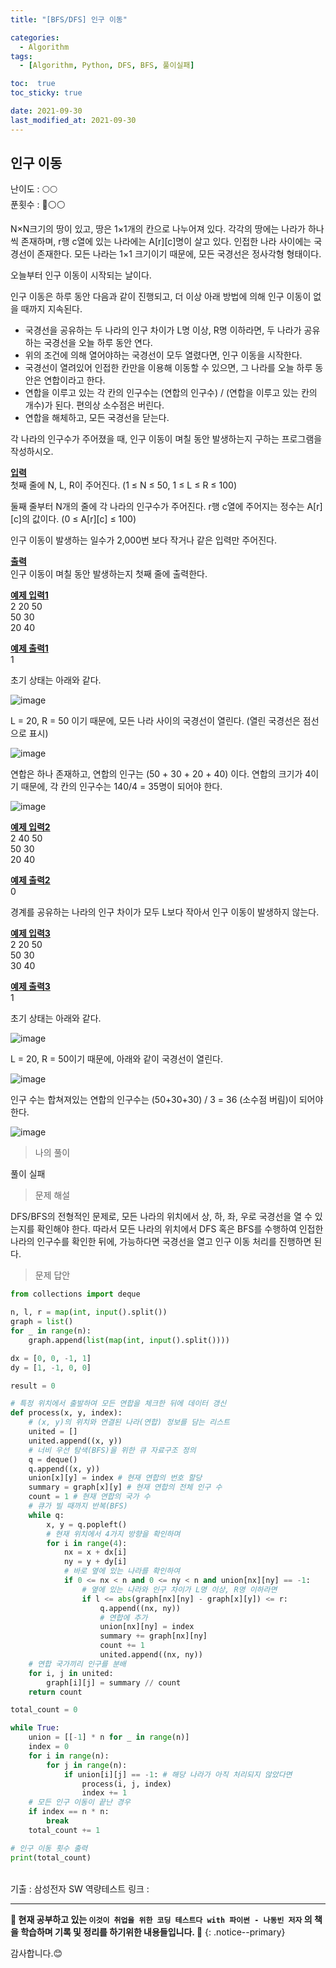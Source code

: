 ```yaml
---
title: "[BFS/DFS] 인구 이동"

categories:
  - Algorithm
tags:
  - [Algorithm, Python, DFS, BFS, 풀이실패]

toc:  true
toc_sticky: true

date: 2021-09-30
last_modified_at: 2021-09-30
---
```


## 인구 이동  

난이도 : 🌕🌕  
푼횟수 : 🔴⚪⚪  

N×N크기의 땅이 있고, 땅은 1×1개의 칸으로 나누어져 있다. 각각의 땅에는 나라가 하나씩 존재하며, r행 c열에 있는 나라에는 A[r][c]명이 살고 있다. 인접한 나라 사이에는 국경선이 존재한다. 모든 나라는 1×1 크기이기 때문에, 모든 국경선은 정사각형 형태이다.  

오늘부터 인구 이동이 시작되는 날이다.  

인구 이동은 하루 동안 다음과 같이 진행되고, 더 이상 아래 방법에 의해 인구 이동이 없을 때까지 지속된다.  

- 국경선을 공유하는 두 나라의 인구 차이가 L명 이상, R명 이하라면, 두 나라가 공유하는 국경선을 오늘 하루 동안 연다.  
- 위의 조건에 의해 열어야하는 국경선이 모두 열렸다면, 인구 이동을 시작한다.  
- 국경선이 열려있어 인접한 칸만을 이용해 이동할 수 있으면, 그 나라를 오늘 하루 동안은 연합이라고 한다.  
- 연합을 이루고 있는 각 칸의 인구수는 (연합의 인구수) / (연합을 이루고 있는 칸의 개수)가 된다. 편의상 소수점은 버린다.  
- 연합을 해체하고, 모든 국경선을 닫는다.  

각 나라의 인구수가 주어졌을 때, 인구 이동이 며칠 동안 발생하는지 구하는 프로그램을 작성하시오.  

**<u>입력</u>**  
첫째 줄에 N, L, R이 주어진다. (1 ≤ N ≤ 50, 1 ≤ L ≤ R ≤ 100)  

둘째 줄부터 N개의 줄에 각 나라의 인구수가 주어진다. r행 c열에 주어지는 정수는 A[r][c]의 값이다. (0 ≤ A[r][c] ≤ 100)  

인구 이동이 발생하는 일수가 2,000번 보다 작거나 같은 입력만 주어진다.  

**<u>출력</u>**  
인구 이동이 며칠 동안 발생하는지 첫째 줄에 출력한다.  

**<u>예제 입력1</u>**  
2 20 50  
50 30  
20 40  

**<u>예제 출력1</u>**  
1  

초기 상태는 아래와 같다.  

![image](https://user-images.githubusercontent.com/37467408/135371553-8833591e-2cbf-477d-a2d6-ccc934c76ef1.PNG)  

L = 20, R = 50 이기 때문에, 모든 나라 사이의 국경선이 열린다. (열린 국경선은 점선으로 표시)  

![image](https://user-images.githubusercontent.com/37467408/135371585-423a0ccd-e9ae-4aff-96b1-0bd4a0eb2a93.PNG)  

연합은 하나 존재하고, 연합의 인구는 (50 + 30 + 20 + 40) 이다. 연합의 크기가 4이기 때문에, 각 칸의 인구수는 140/4 = 35명이 되어야 한다.  

![image](https://user-images.githubusercontent.com/37467408/135371616-72a3025c-2dd6-481a-b96f-d69b3d56fb62.PNG)  

**<u>예제 입력2</u>**  
2 40 50  
50 30  
20 40  

**<u>예제 출력2</u>**  
0  

경계를 공유하는 나라의 인구 차이가 모두 L보다 작아서 인구 이동이 발생하지 않는다.  

**<u>예제 입력3</u>**  
2 20 50  
50 30  
30 40  

**<u>예제 출력3</u>**  
1  

초기 상태는 아래와 같다.  

![image](https://user-images.githubusercontent.com/37467408/135371694-7c450632-42a4-4fbd-9f2f-24590d1e900c.PNG)  

L = 20, R = 50이기 때문에, 아래와 같이 국경선이 열린다.  

![image](https://user-images.githubusercontent.com/37467408/135371727-dda1bb19-f039-48af-8951-5332b7c8ecff.PNG)  

인구 수는 합쳐져있는 연합의 인구수는 (50+30+30) / 3 = 36 (소수점 버림)이 되어야 한다.  

![image](https://user-images.githubusercontent.com/37467408/135371820-cbc7da53-54c9-4142-8840-abb9e6e69685.PNG)  

> 나의 풀이  

풀이 실패  

> 문제 해설  

DFS/BFS의 전형적인 문제로, 모든 나라의 위치에서 상, 하, 좌, 우로 국경선을 열 수 있는지를 확인해야 한다. 따라서 모든 나라의 위치에서 DFS 혹은 BFS를 수행하여 인접한 나라의 인구수를 확인한 뒤에, 가능하다면 국경선을 열고 인구 이동 처리를 진행하면 된다.  

> 문제 답안  

```python
from collections import deque

n, l, r = map(int, input().split())
graph = list()
for _ in range(n):
    graph.append(list(map(int, input().split())))

dx = [0, 0, -1, 1]
dy = [1, -1, 0, 0]

result = 0

# 특정 위치에서 출발하여 모든 연합을 체크한 뒤에 데이터 갱신
def process(x, y, index):
    # (x, y)의 위치와 연결된 나라(연합) 정보를 담는 리스트
    united = []
    united.append((x, y))
    # 너비 우선 탐색(BFS)을 위한 큐 자료구조 정의
    q = deque()
    q.append((x, y))
    union[x][y] = index # 현재 연합의 번호 할당
    summary = graph[x][y] # 현재 연합의 전체 인구 수
    count = 1 # 현재 연합의 국가 수
    # 큐가 빌 때까지 반복(BFS)
    while q:
        x, y = q.popleft()
        # 현재 위치에서 4가지 방향을 확인하며
        for i in range(4):
            nx = x + dx[i]
            ny = y + dy[i]
            # 바로 옆에 있는 나라를 확인하여
            if 0 <= nx < n and 0 <= ny < n and union[nx][ny] == -1:
                # 옆에 있는 나라와 인구 차이가 L명 이상, R명 이하라면
                if l <= abs(graph[nx][ny] - graph[x][y]) <= r:
                    q.append((nx, ny))
                    # 연합에 추가
                    union[nx][ny] = index
                    summary += graph[nx][ny]
                    count += 1
                    united.append((nx, ny))
    # 연합 국가끼리 인구를 분배
    for i, j in united:
        graph[i][j] = summary // count
    return count

total_count = 0

while True:
    union = [[-1] * n for _ in range(n)]
    index = 0
    for i in range(n):
        for j in range(n):
            if union[i][j] == -1: # 해당 나라가 아직 처리되지 않았다면
                process(i, j, index)
                index += 1
    # 모든 인구 이동이 끝난 경우
    if index == n * n:
        break
    total_count += 1

# 인구 이동 횟수 출력
print(total_count)
```


<br>
기출 : 삼성전자 SW 역량테스트  
링크 : <https://www.acmicpc.net/problem/16234>  

---
**🐢 현재 공부하고 있는 `이것이 취업을 위한 코딩 테스트다 with 파이썬 - 나동빈 저자` 의 책을 학습하며 기록 및 정리를 하기위한 내용들입니다. 🐢**
{: .notice--primary}

감사합니다.😊
